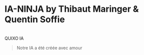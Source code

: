 # IA-NINJA by Thibaut Maringer & Quentin Soffie
<br/>QUIXO IA 
<blockquote>Notre IA a été créée avec amour